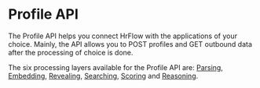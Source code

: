 # Profile API

The Profile API helps you connect HrFlow with the applications of your choice. Mainly, the API allows you to POST profiles and GET outbound data after the processing of choice is done.

The six processing layers available for the Profile API are: [Parsing](../ai-layers/parsing.md), [Embedding](../ai-layers/embedding.md), [Revealing](../ai-layers/revealing-1.md), [Searching](../ai-layers/searching.md), [Scoring](../ai-layers/scoring.md) and [Reasoning](../ai-layers/reasoning.md).

